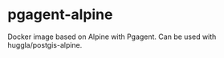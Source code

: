 # pgagent-alpine
Docker image based on Alpine with Pgagent.
Can be used with huggla/postgis-alpine.
